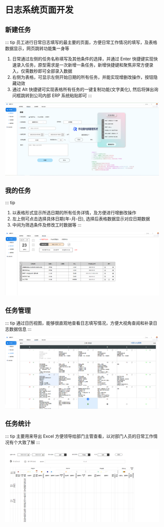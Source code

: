 # 日志系统页面开发

## 新建任务

::: tip
员工进行日常日志填写的最主要的页面，方便日常工作情况的填写，及表格数据显示，网页跳转功能集一身等

1. 日常通过左侧的任务名称填写及其他条件的选择，并通过 Enter 快捷键实现快速录入任务，原型需求是一次新增一条任务，新增快捷键和聚焦非常方便录入，仅需数秒即可全部录入数据
2. 右侧为表格，可显示左侧开始日期的所有任务，并能实现增删改操作，按钮隐藏动效
3. 通过 Alt 快捷键可实现表格所有任务的一键复制功能(文字美化), 然后将弹出询问框跳转到公司内部 ERP 系统粘贴即可
:::

![新建任务][1]

## 我的任务

::: tip

1. 以表格形式显示所选日期的所有任务详情，及方便进行增删改操作
2. 左上侧可点击选择具体日期(年-月-日), 选择后表格数据显示对应日期数据
3. 中间为筛选条件及修改工时数据等
:::

![我的任务][2]

## 任务管理

::: tip
通过日历视图，能够很直观地查看日志填写情况，方便大视角查阅和补录日志数据信息
:::

![任务管理][3]

## 任务统计

::: tip
主要用来导出 Excel 方便领导给部门主管查看，以对部门人员的日常工作情况有个大致了解
:::

![任务统计][4]

[1]: ../../../.vuepress/public/assets/echarts/logSystem/createTask.png
[2]: ../../../.vuepress/public/assets/echarts/logSystem/myTask.png
[3]: ../../../.vuepress/public/assets/echarts/logSystem/taskManage.png
[4]: ../../../.vuepress/public/assets/echarts/logSystem/taskStatistics.png

